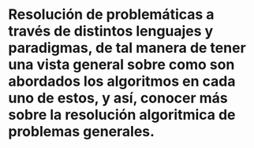 # Resolución de problemáticas a través de distintos lenguajes y paradigmas, de tal manera de tener una vista general sobre como son abordados los algoritmos en cada uno de estos, y así, conocer más sobre la resolución algoritmica de problemas generales.



